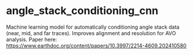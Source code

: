 # angle_stack_conditioning_cnn
Machine learning model for automatically conditioning angle stack data (near, mid, and far traces). Improves alignment and resolution for AVO analysis. Paper here: https://www.earthdoc.org/content/papers/10.3997/2214-4609.202410580
